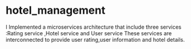 # hotel_management
I Implemented a microservices architecture that include three services :Rating service ,Hotel service and  User service These services are interconnected to provide user rating,user information and hotel details.
